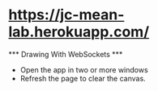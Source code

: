 # https://jc-mean-lab.herokuapp.com/

*** Drawing With WebSockets ***

- Open the app in two or more windows
- Refresh the page to clear the canvas.
